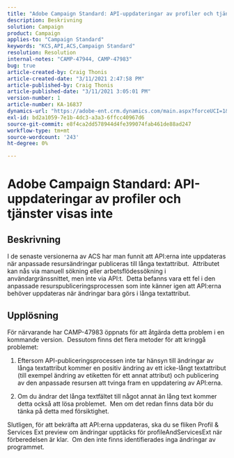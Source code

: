 ```yaml
---
title: "Adobe Campaign Standard: API-uppdateringar av profiler och tjänster visas inte"
description: Beskrivning
solution: Campaign
product: Campaign
applies-to: "Campaign Standard"
keywords: "KCS,API,ACS,Campaign Standard"
resolution: Resolution
internal-notes: "CAMP-47944, CAMP-47983"
bug: true
article-created-by: Craig Thonis
article-created-date: "3/11/2021 2:47:58 PM"
article-published-by: Craig Thonis
article-published-date: "3/11/2021 3:05:01 PM"
version-number: 1
article-number: KA-16837
dynamics-url: "https://adobe-ent.crm.dynamics.com/main.aspx?forceUCI=1&pagetype=entityrecord&etn=knowledgearticle&id=9e584fc3-7882-eb11-a812-000d3a3b2c6b"
exl-id: bd2a1059-7e1b-4dc3-a3a3-6ffcc40967d6
source-git-commit: e8f4ca2dd578944d4fe399074fab461de88ad247
workflow-type: tm+mt
source-wordcount: '243'
ht-degree: 0%

---
```


# Adobe Campaign Standard: API-uppdateringar av profiler och tjänster visas inte

## Beskrivning


I de senaste versionerna av ACS har man funnit att API:erna inte uppdateras när anpassade resursändringar publiceras till långa textattribut.  Attributet kan nås via manuell sökning eller arbetsflödessökning i användargränssnittet, men inte via API:t.  Detta befanns vara ett fel i den anpassade resurspubliceringsprocessen som inte känner igen att API:erna behöver uppdateras när ändringar bara görs i långa textattribut.


## Upplösning


För närvarande har CAMP-47983 öppnats för att åtgärda detta problem i en kommande version.  Dessutom finns det flera metoder för att kringgå problemet:

1) Eftersom API-publiceringsprocessen inte tar hänsyn till ändringar av långa textattribut kommer en positiv ändring av ett icke-långt textattribut (till exempel ändring av etiketten för ett annat attribut) och publicering av den anpassade resursen att tvinga fram en uppdatering av API:erna.

2) Om du ändrar det långa textfältet till något annat än lång text kommer detta också att lösa problemet.  Men om det redan finns data bör du tänka på detta med försiktighet.



Slutligen, för att bekräfta att API:erna uppdateras, ska du se fliken Profil &amp; Services Ext preview om ändringar upptäcks för profileAndServicesExt när förberedelsen är klar.  Om den inte finns identifierades inga ändringar av programmet.
